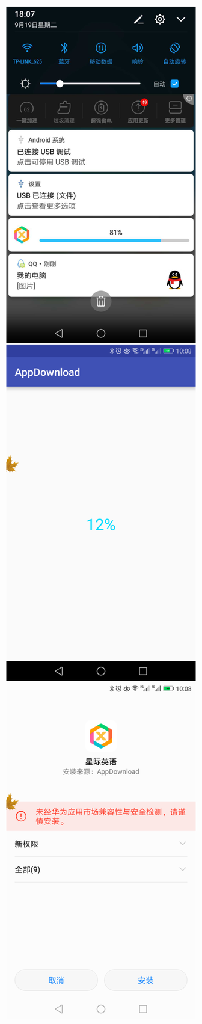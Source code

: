 ![image](https://github.com/githubwwj/AppUpgrade/blob/master/demo_images/后台下载.png)
![image](https://github.com/githubwwj/AppUpgrade/blob/master/demo_images/下载界面.png)
![image](https://github.com/githubwwj/AppUpgrade/blob/master/demo_images/是否安装下载好的安装包.png)


